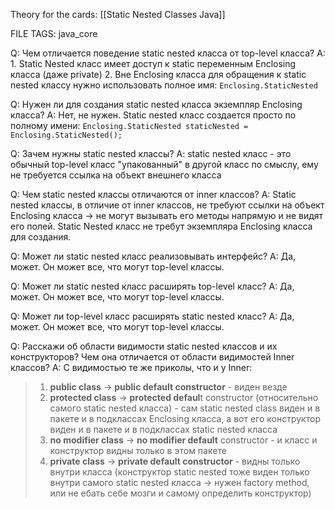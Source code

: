 
Theory for the cards: [[Static Nested Classes Java]]

FILE TAGS: java_core

Q: Чем отличается поведение static nested класса от top-level класса?
A: 1. Static Nested класс имеет доступ к static переменным Enclosing класса (даже private)
2. Вне Enclosing класса для обращения к static nested классу нужно использовать полное имя: `Enclosing.StaticNested`
<!--ID: 1757496289891-->


Q: Нужен ли для создания static nested класса экземпляр Enclosing класса?
A: Нет, не нужен. Static nested класс создается просто по полному имени:
`Enclosing.StaticNested staticNested = Enclosing.StaticNested();`
<!--ID: 1757496289899-->


Q: Зачем нужны static nested классы? 
A: static nested класс - это обычный top-level класс "упакованный" в другой класс по смыслу, ему не требуется ссылка на объект внешнего класса
<!--ID: 1757496289902-->


Q: Чем static nested классы отличаются от inner классов?
A: Static nested классы, в отличие от inner классов, не требуют ссылки на объект Enclosing класса -> не могут вызывать его методы напрямую и не видят его полей.
Static Nested класс не требут экземпляра Enclosing класса для создания.
<!--ID: 1757496289906-->


Q: Может ли static nested класс реализовывать интерфейс?
A: Да, может. Он может все, что могут top-level классы.
<!--ID: 1757496289910-->


Q: Может ли static nested класс расширять top-level класс?
A: Да, может. Он может все, что могут top-level классы.
<!--ID: 1757496289913-->


Q: Может ли top-level класс расширять static nested класс?
A: Да, может. Он может все, что могут top-level классы.
<!--ID: 1757496289917-->


Q: Расскажи об области видимости static nested классов и их конструкторов? Чем она отличается от области видимостей Inner классов? 
A: С видимостью те же приколы, что и у Inner:
>1. **public class** -> **public default constructor** - виден везде
>2. **protected class** -> **protected defaul**t constructor (относительно самого static nested класса) - сам static nested class виден и в пакете и в подклассах Enclosing класса, а вот его конструктор виден и в пакете и в подклассах static nested класса
>3. **no modifier class** -> **no modifier default** constructor - и класс и конструктор видны только в этом пакете
>4. **private class** -> **private default constructor** - видны только внутри класса (конструктор static nested тоже виден только внутри самого static nested класса -> нужен factory method, или не ебать себе мозги и самому определить конструктор)
<!--ID: 1757496289921-->
